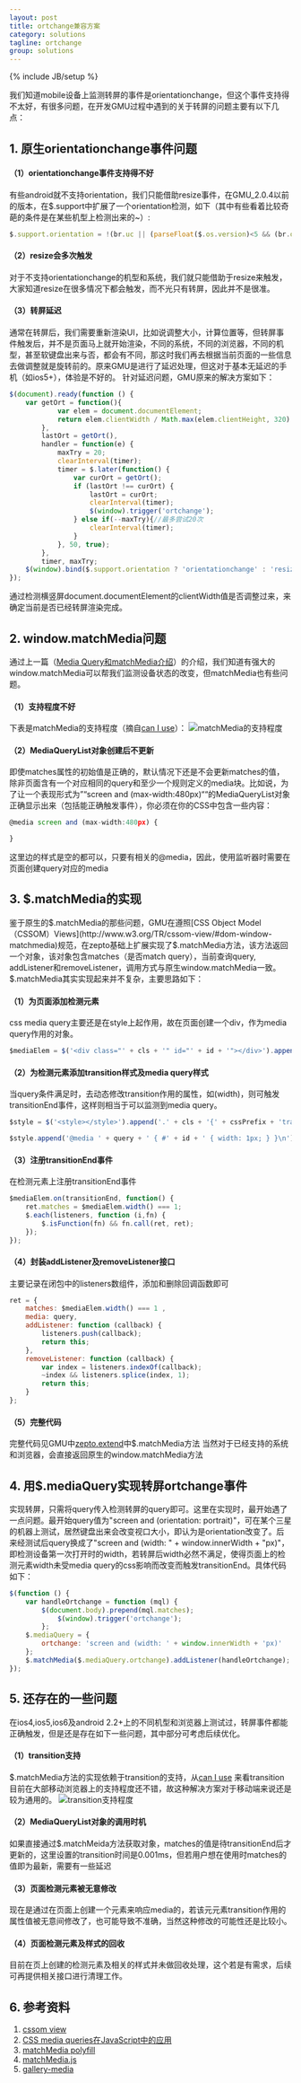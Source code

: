 ```yaml
---
layout: post
title: ortchange兼容方案
category: solutions
tagline: ortchange
group: solutions
---
```

{% include JB/setup %}

我们知道mobile设备上监测转屏的事件是orientationchange，但这个事件支持得不太好，有很多问题，在开发GMU过程中遇到的关于转屏的问题主要有以下几点：
## 1. 原生orientationchange事件问题
#### （1）orientationchange事件支持得不好
有些android就不支持orientation，我们只能借助resize事件，在GMU_2.0.4以前的版本，在$.support中扩展了一个orientation检测，如下（其中有些看着比较奇葩的条件是在某些机型上检测出来的~）:
```javascript
$.support.orientation = !(br.uc || (parseFloat($.os.version)<5 && (br.qq || br.chrome))) && !($.os.android && parseFloat($.os.version) > 3) && "orientation" in window && "onorientationchange" in window
```
#### （2）resize会多次触发
对于不支持orientationchange的机型和系统，我们就只能借助于resize来触发，大家知道resize在很多情况下都会触发，而不光只有转屏，因此并不是很准。
#### （3）转屏延迟
通常在转屏后，我们需要重新渲染UI，比如说调整大小，计算位置等，但转屏事件触发后，并不是页面马上就开始渲染，不同的系统，不同的浏览器，不同的机型，甚至软键盘出来与否，都会有不同，那这时我们再去根据当前页面的一些信息去做调整就是旋转前的。原来GMU是进行了延迟处理，但这对于基本无延迟的手机（如ios5+），体验是不好的。
针对延迟问题，GMU原来的解决方案如下：
```javascript
$(document).ready(function () {
    var getOrt = function(){
            var elem = document.documentElement;
            return elem.clientWidth / Math.max(elem.clientHeight, 320) < 1.1 ? "portrait" : "landscape";
        },
        lastOrt = getOrt(),
        handler = function(e) {
            maxTry = 20;
            clearInterval(timer);
            timer = $.later(function() {
                var curOrt = getOrt();
                if (lastOrt !== curOrt) {
                    lastOrt = curOrt;
                    clearInterval(timer);
                    $(window).trigger('ortchange');
                } else if(--maxTry){//最多尝试20次
                    clearInterval(timer);
                }
            }, 50, true);
        },
        timer, maxTry;
    $(window).bind($.support.orientation ? 'orientationchange' : 'resize', $.debounce(handler));
});
```
通过检测横竖屏document.documentElement的clientWidth值是否调整过来，来确定当前是否已经转屏渲染完成。

## 2. window.matchMedia问题
通过上一篇（[Media Query和matchMedia介绍](https://github.com/gmuteam/GMU/wiki/Media-Query%E5%92%8CmatchMedia%E4%BB%8B%E7%BB%8D)）的介绍，我们知道有强大的window.matchMedia可以帮我们监测设备状态的改变，但matchMedia也有些问题。
#### （1）支持程度不好
下表是matchMedia的支持程度（摘自[can I use](http://caniuse.com/#feat=matchmedia)）：
![matchMedia的支持程度](https://raw.github.com/wiki/gmuteam/GMU/images/matchMedia.png)
#### （2）MediaQueryList对象创建后不更新
即使matches属性的初始值是正确的，默认情况下还是不会更新matches的值，除非页面含有一个对应相同的query和至少一个规则定义的media块。比如说，为了让一个表现形式为”“screen and (max-width:480px)““的MediaQueryList对象正确显示出来（包括能正确触发事件），你必须在你的CSS中包含一些内容：
```js
@media screen and (max-width:480px) {

}
```
这里边的样式是空的都可以，只要有相关的@media，因此，使用监听器时需要在页面创建query对应的media
####

## 3. $.matchMedia的实现
鉴于原生的$.matchMedia的那些问题，GMU在遵照[CSS Object Model（CSSOM）Views](http://www.w3.org/TR/cssom-view/#dom-window-matchmedia)规范，在zepto基础上扩展实现了$.matchMedia方法，该方法返回一个对象，该对象包含matches（是否match query），当前查询query, addListener和removeListener，调用方式与原生window.matchMedia一致。$.matchMedia其实实现起来并不复杂，主要思路如下：
#### （1）为页面添加检测元素
css media query主要还是在style上起作用，故在页面创建一个div，作为media query作用的对象。
```js
$mediaElem = $('<div class="' + cls + '" id="' + id + '"></div>').appendTo('body')
```
#### （2）为检测元素添加transition样式及media query样式
当query条件满足时，去动态修改transition作用的属性，如(width)，则可触发transitionEnd事件，这样则相当于可以监测到media query。
```js
$style = $('<style></style>').append('.' + cls + '{' + cssPrefix + 'transition: width 0.001ms; width: 0; position: absolute; top: -10000px;}\n').appendTo('head');  

$style.append('@media ' + query + ' { #' + id + ' { width: 1px; } }\n')
```
#### （3）注册transitionEnd事件
在检测元素上注册transitionEnd事件
```js
$mediaElem.on(transitionEnd, function() {
    ret.matches = $mediaElem.width() === 1;
    $.each(listeners, function (i,fn) {
        $.isFunction(fn) && fn.call(ret, ret);
    });
});
```
#### （4）封装addListener及removeListener接口
主要记录在闭包中的listeners数组件，添加和删除回调函数即可
```js
ret = {
    matches: $mediaElem.width() === 1 ,
    media: query,
    addListener: function (callback) {
        listeners.push(callback);
        return this;
    },
    removeListener: function (callback) {
        var index = listeners.indexOf(callback);
        ~index && listeners.splice(index, 1);
        return this;
    }
};
```
#### （5）完整代码
完整代码见GMU中[zepto.extend]()中$.matchMedia方法
当然对于已经支持的系统和浏览器，会直接返回原生的window.matchMedia方法

## 4. 用$.mediaQuery实现转屏ortchange事件
实现转屏，只需将query传入检测转屏的query即可。这里在实现时，最开始遇了一点问题。最开始query值为"screen and (orientation: portrait)"，可在某个三星的机器上测试，居然键盘出来会改变视口大小，即认为是orientation改变了。后来经测试后query换成了"screen and (width: " + window.innerWidth + "px)"，即检测设备第一次打开时的width，若转屏后width必然不满足，使得页面上的检测元素width未受media query的css影响而改变而触发transitionEnd。具体代码如下：
```js
$(function () {
    var handleOrtchange = function (mql) {
        $(document.body).prepend(mql.matches);
            $(window).trigger('ortchange');
        };
    $.mediaQuery = {
        ortchange: 'screen and (width: ' + window.innerWidth + 'px)'
    };
    $.matchMedia($.mediaQuery.ortchange).addListener(handleOrtchange);
});
```

## 5. 还存在的一些问题
在ios4,ios5,ios6及android 2.2+上的不同机型和浏览器上测试过，转屏事件都能正确触发，但是还是存在如下一些问题，其中部分可考虑后续优化。
#### （1）transition支持
$.matchMedia方法的实现依赖于transition的支持，从[can I use](http://caniuse.com/#feat=css-transitions)
来看transition目前在大部移动浏览器上的支持程度还不错，故这种解决方案对于移动端来说还是较为通用的。
![transition支持程度](https://raw.github.com/wiki/gmuteam/GMU/images/transition.png)
#### （2）MediaQueryList对象的调用时机
如果直接通过$.matchMeida方法获取对象，matches的值是待transitionEnd后才更新的，这里设置的transition时间是0.001ms，但若用户想在使用时matches的值即为最新，需要有一些延迟
#### （3）页面检测元素被无意修改
现在是通过在页面上创建一个元素来响应media的，若该元元素transition作用的属性值被无意间修改了，也可能导致不准确，当然这种修改的可能性还是比较小。
#### （4）页面检测元素及样式的回收
目前在页上创建的检测元素及相关的样式并未做回收处理，这个若是有需求，后续可再提供相关接口进行清理工作。

## 6. 参考资料
1. [cssom view](http://www.w3.org/TR/cssom-view/)
2. [CSS media queries在JavaScript中的应用](http://www.w3ctech.com/p/982)
3. [matchMedia polyfill](https://github.com/paulirish/matchMedia.js)
4. [matchMedia.js](https://github.com/fofr/matchMedia.js/blob/master/matchMedia.js)
5. [gallery-media](https://github.com/nzakas/yui3-gallery/blob/master/src/gallery-media/js/media.js)
